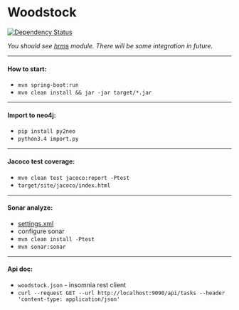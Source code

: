 # Woodstock
[![Dependency Status](https://www.versioneye.com/user/projects/57e682d979806f002f4ab840/badge.svg?style=flat-square)](https://www.versioneye.com/user/projects/57e682d979806f002f4ab840)

*You should see [hrms](https://github.com/vlsidlyarevich/unity) module. There will be some integration in future.*
___

#### How to start:

* `mvn spring-boot:run`
* `mvn clean install && jar -jar target/*.jar`

___

#### Import to neo4j:

* `pip install py2neo`
* `python3.4 import.py`

___

#### Jacoco test coverage:

* `mvn clean test jacoco:report -Ptest`
* `target/site/jacoco/index.html`

___

#### Sonar analyze:

* [settings.xml](https://www.dropbox.com/s/d30qle3uocvf4mz/settings.xml?dl=0)
* configure sonar
* `mvn clean install -Ptest`
* `mvn sonar:sonar`

___

#### Api doc:

* `woodstock.json` - insomnia rest client
* `curl --request GET --url http://localhost:9090/api/tasks --header 'content-type: application/json'`
